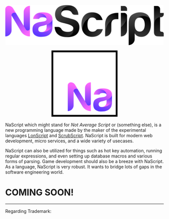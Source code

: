 <p align="center">
    <img src="https://github.com/Mentors4EDU/NaScript/blob/main/assets/NaScript_full.png" width="700" alt="banner">
  </a>
</p>

<p align="center">
    <img src="https://github.com/Mentors4EDU/NaScript/blob/main/assets/Na_Square_2048_border.png" width="210" alt="logo">
  </a>
</p>

NaScript which might stand for *Not Average Script* or (something else), is a new programming language made by the maker of the experimental languages [LonScript](https://github.com/Lonero-Team/LonScript) and [ScrubScript](https://github.com/Mentors4EDU/ScrubScript). NaScript is built for modern web development, micro services, and a wide variety of usecases. 

NaScript can also be utilized for things such as hot key automation, running regular expressions, and even setting up database macros and various forms of parsing. Game development should also be a breeze with NaScript. As a language, NaScript is very robust. It wants to bridge lots of gaps in the software engineering world.

# COMING SOON!
---
Regarding Trademark:
